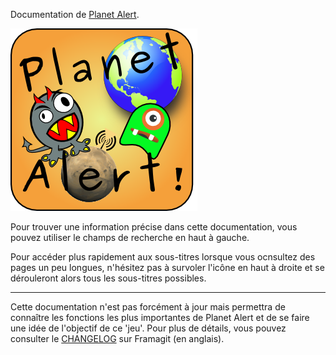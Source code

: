 Documentation de [Planet Alert](http://planetalert.tuxfamily.org).

![logo](img/logo.png)

Pour trouver une information précise dans cette documentation, vous pouvez utiliser le champs de recherche en haut à gauche.

Pour accéder plus rapidement aux sous-titres lorsque vous ocnsultez des pages un peu longues, n'hésitez pas à survoler l'icône en haut à droite et se dérouleront alors tous les sous-titres possibles.

---
Cette documentation n'est pas forcément à jour mais permettra de connaître les fonctions les plus importantes de Planet Alert et de se faire une idée de l'objectif de ce 'jeu'. Pour plus de détails, vous pouvez consulter le [CHANGELOG](https://framagit.org/celfred/planetAlert/blob/master/CHANGELOG.md) sur Framagit (en anglais).

